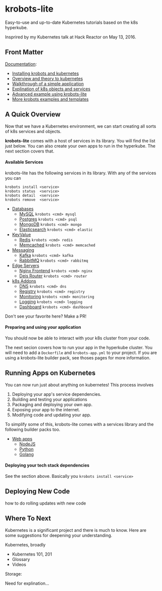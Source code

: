 # krobots-lite

Easy-to-use and up-to-date Kubernetes tutorials based on the k8s hyperkube.

Insprired by my Kubernetes talk at Hack Reactor on May 13, 2016.


## Front Matter

[Documentation](docs/README.md):
- [Installing krobots and kubernetes](docs/install.md)
- [Overview and theory to kubernetes](docs/theory.md)
- [Walkthrough of a simple application](docs/simple.md)
- [Explination of k8s objects and services](docs/k8s-objs.md)
- [Advanced example using krobots-lite](docs/advanced.md)
- [More krobots examples and templates](docs/examples.md)


## A Quick Overview

Now that we have a Kubernetes environment,
we can start creating all sorts of k8s services and objects.

**krobots-lite** comes with a host of services in its library.
You will find the list just below.
You can also create your own apps to run
in the hyperkube. The next section covers that.

#### Available Services

krobots-lite has the following services in its library.
With any of the services you can

```
krobots install <service>
krobots status  <service>
krobots detail  <service>
krobots remove  <service>
```

- [Databases](docs/db/README.md)
  - [MySQL](docs/db/mysql.md) `krobots <cmd> mysql`
  - [Postgres](docs/db/psql.md) `krobots <cmd> psql`
  - [MongoDB](docs/db/mongo.md) `krobots <cmd> mongo`
  - [Elasticsearch](docs/db/elastic.md) `krobots <cmd> elastic`
- [KeyValue](docs/kv/README.md.md)
  - [Redis](docs/kv/redis.md) `krobots <cmd> redis`
  - [Memcached](docs/kv/memcached.md) `krobots <cmd> memcached`
- [Messaging](docs/msg/README.md)
  - [Kafka](docs/msg/kafka.md) `krobots <cmd> kafka`
  - [RabbitMQ](docs/msg/bunnies.md) `krobots <cmd> rabbitmq`
- [Edge Servers](docs/edge/README.md.md)
  - [Nginx Frontend](docs/edge/nginx.md) `krobots <cmd> nginx`
  - [Deis Router](docs/edge/router.md) `krobots <cmd> router`
- [k8s Addons](docs/k8s/README.md)
  - [DNS](docs/k8s/dns.yml) `krobots <cmd> dns`
  - [Registry](docs/k8s/registry.yml) `krobots <cmd> registry`
  - [Monitoring](docs/k8s/monitoring.yml) `krobots <cmd> monitoring`
  - [Logging](docs/k8s/logging.yml) `krobots <cmd> logging`
  - [Dashboard](docs/k8s/dashboard.yml) `krobots <cmd> dashboard`


Don't see your favorite here? Make a PR!


#### Preparing and using your application

You should now be able to interact
with your k8s cluster from your code.

The next secion covers how to run your
app in the hyperkube cluster.
You will need to add a `Dockerfile` and `krobots-app.yml`
to your project.
If you are using a krobots-lite
builder pack, see thoses pages
for more information.



## Running Apps on Kubernetes

You can now run just about anything on kubernetes!
This process involves 

1. Deploying your app's service dependencies.
1. Building and testing your applications
1. Packaging and deploying your own app.
1. Exposing your app to the internet.
1. Modifying code and updating your app.

To simplify some of this, krobots-lite
comes with a services library and
the following builder packs too.

- [Web apps](docs/webapps.md)
  - [NodeJS](docs/app/nodejs.md)
  - [Python](docs/app/python.md)
  - [Golang](docs/app/golang.md)


#### Deploying your tech stack dependencies

See the section above. Basically you `krobots install <service>`



## Deploying New Code

how to do rolling updates with new code





## Where To Next

Kubernetes is a significant project and there is much to know.
Here are some suggestions for deepening your understanding.


Kubernetes, broadly

- Kubernetes 101, 201
- Glossary
- Videos

Storage: 

Need for explination...




